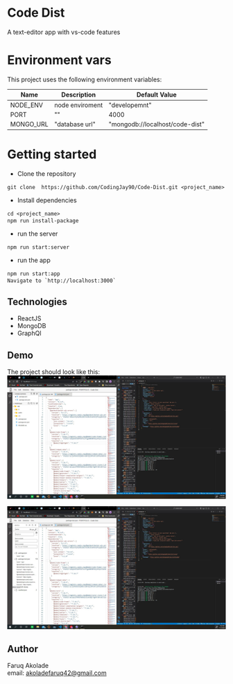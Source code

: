 # Code Dist

A text-editor app with vs-code features

# Environment vars

This project uses the following environment variables:

| Name      | Description     | Default Value                   |
| --------- | --------------- | ------------------------------- |
| NODE_ENV  | node enviroment | "developemnt"                   |
| PORT      | ""              | 4000                            |
| MONGO_URL | "database url"  | "mongodb://localhost/code-dist" |

# Getting started

- Clone the repository

```
git clone  https://github.com/CodingJay90/Code-Dist.git <project_name>
```

- Install dependencies

```
cd <project_name>
npm run install-package
```

- run the server

```
npm run start:server
```

- run the app

```
npm run start:app
Navigate to `http://localhost:3000`
```

## Technologies

- ReactJS
- MongoDB
- GraphQl

## Demo

The project should look like this:
![Home page](assets/cover-split.jpg)

![Search page](assets/search.jpg)

## Author

Faruq Akolade<br>
email: akoladefaruq42@gmail.com
